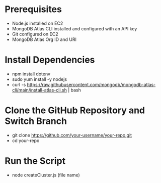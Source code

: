 # Prerequisites
- Node.js installed on EC2
- MongoDB Atlas CLI installed and configured with an API key
- Git configured on EC2
- MongoDB Atlas Org ID and URI
# Install Dependencies
- npm install dotenv
- sudo yum install -y nodejs
- curl -s https://raw.githubusercontent.com/mongodb/mongodb-atlas-cli/main/install-atlas-cli.sh | bash
# Clone the GitHub Repository and Switch Branch
- git clone https://github.com/your-username/your-repo.git
- cd your-repo
# Run the Script
- node createCluster.js (file name)
